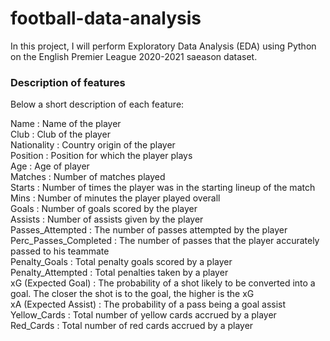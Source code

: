 # football-data-analysis
In this project, I will perform Exploratory Data Analysis (EDA) using Python on the English Premier League 2020-2021 saeason dataset.

### Description of features

Below a short description of each feature:

Name : Name of the player <br />
Club	: Club of the player <br />
Nationality :	Country origin of the player <br /> 
Position	: Position for which the player plays <br />
Age	: Age of player <br />
Matches :	Number of matches played <br />
Starts	: Number of times the player was in the starting lineup of the match <br />
Mins	: Number of minutes the player played overall <br />
Goals	: Number of goals scored by the player <br />
Assists	: Number of assists given by the player <br />
Passes_Attempted : 	The number of passes attempted by the player <br />
Perc_Passes_Completed :	The number of passes that the player accurately passed to his teammate <br />
Penalty_Goals	: Total penalty goals scored by a player <br />
Penalty_Attempted :	Total penalties taken by a player <br />
xG (Expected Goal) :	The probability of a shot likely to be converted into a goal. The closer the shot is to the goal, the higher is the xG <br />
xA (Expected Assist) :	The probability of a pass being a goal assist <br />
Yellow_Cards	: Total number of yellow cards accrued by a player <br />
Red_Cards	: Total number of red cards accrued by a player <br />
